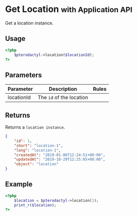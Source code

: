 # Get Location <small>with Application API</small>
Get a location instance.

## Usage
``` php
<?php
	$pterodactyl->location($locationId);
?>
```

## Parameters

| Parameter | Description | Rules |
| - | - | - |
| locationId | The `id` of the location | |

## Returns

Returns a `location instance`.

``` json
{
	"id": 1,
	"short": "location-1",
	"long": "location-1",
	"createdAt": "2019-01-06T12:24:51+00:00",
	"updatedAt": "2019-10-29T12:25:05+00:00",
	"object": "location"
}
```

## Example

``` php
<?php
	$location = $pterodactyl->location(1);
	print_r($location);
?>
```
